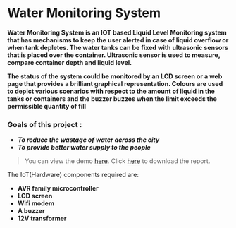 # Water Monitoring System

**Water Monitoring System is an IOT based Liquid Level Monitoring system that has mechanisms to keep the user alerted in case of liquid overflow or when tank depletes. The water tanks can be fixed with ultrasonic sensors that is placed over the container. Ultrasonic sensor is used to measure, compare container depth and liquid level.**

**The status of the system could be monitored by an LCD screen or a web page that provides a brilliant graphical representation. Colours are used to depict various scenarios with respect to the amount of liquid in the tanks or containers and the buzzer buzzes when the limit exceeds the permissible quantity of fill**

### Goals of this project : 

- ***To reduce the wastage of water across the city***
- ***To provide better water supply to the people***

> You can view the demo [here]().
> Click [here]() to download the report.

The IoT(Hardware) components required are:

- **AVR family microcontroller**
- **LCD screen**
- **Wifi modem**
- **A buzzer**
- **12V transformer**


